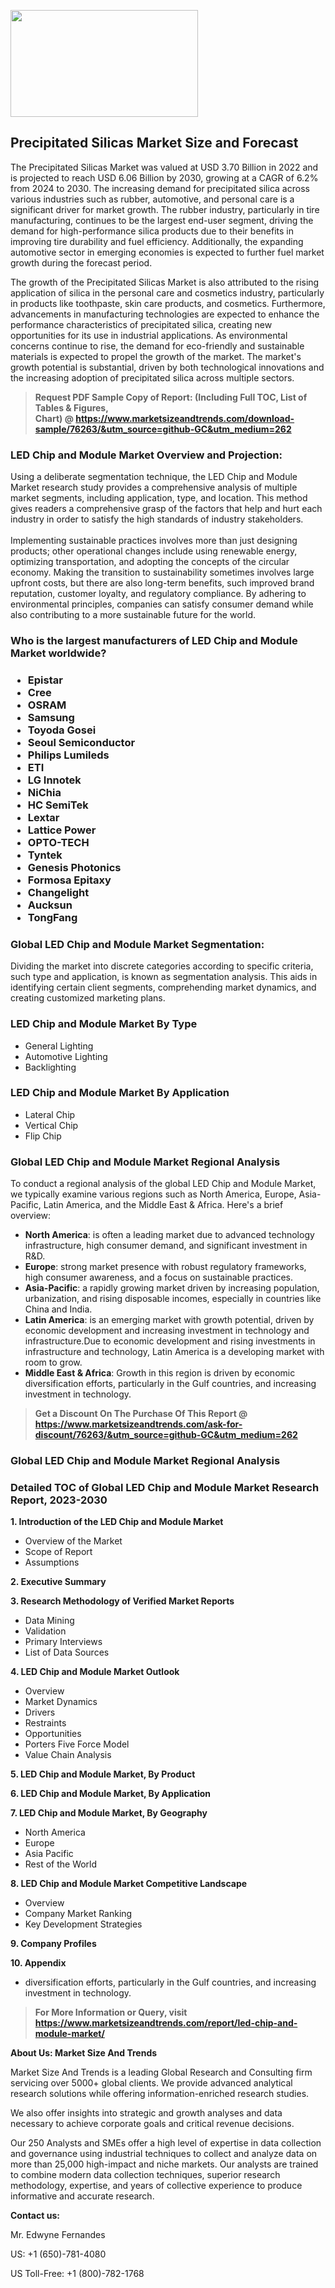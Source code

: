 <p><img class="alignnone size-medium wp-image-20088" src="https://ffe5etoiles.com/wp-content/uploads/2024/12/MST1-300x171.png" alt="" width="300" height="171" /></p><h2>Precipitated Silicas Market Size and Forecast</h2><p>The Precipitated Silicas Market was valued at USD 3.70 Billion in 2022 and is projected to reach USD 6.06 Billion by 2030, growing at a CAGR of 6.2% from 2024 to 2030. The increasing demand for precipitated silica across various industries such as rubber, automotive, and personal care is a significant driver for market growth. The rubber industry, particularly in tire manufacturing, continues to be the largest end-user segment, driving the demand for high-performance silica products due to their benefits in improving tire durability and fuel efficiency. Additionally, the expanding automotive sector in emerging economies is expected to further fuel market growth during the forecast period.</p><p>The growth of the Precipitated Silicas Market is also attributed to the rising application of silica in the personal care and cosmetics industry, particularly in products like toothpaste, skin care products, and cosmetics. Furthermore, advancements in manufacturing technologies are expected to enhance the performance characteristics of precipitated silica, creating new opportunities for its use in industrial applications. As environmental concerns continue to rise, the demand for eco-friendly and sustainable materials is expected to propel the growth of the market. The market's growth potential is substantial, driven by both technological innovations and the increasing adoption of precipitated silica across multiple sectors.</p></p><blockquote id="" class=""><strong>Request PDF Sample Copy of Report: (Including Full TOC, List of Tables &amp; Figures, Chart)&nbsp;@&nbsp;<strong><a href="https://www.marketsizeandtrends.com/download-sample/76263/&utm_source=github-GC&utm_medium=262" target="_blank">https://www.marketsizeandtrends.com/download-sample/76263/&utm_source=github-GC&utm_medium=262</a></strong></strong></blockquote><h3 id="" class="">LED Chip and Module Market&nbsp;Overview and Projection:</h3><p id="" class="">Using a deliberate segmentation technique, the LED Chip and Module Market research study provides a comprehensive analysis of multiple market segments, including application, type, and location. This method gives readers a comprehensive grasp of the factors that help and hurt each industry in order to satisfy the high standards of industry stakeholders. <br /> <br />Implementing sustainable practices involves more than just designing products; other operational changes include using renewable energy, optimizing transportation, and adopting the concepts of the circular economy. Making the transition to sustainability sometimes involves large upfront costs, but there are also long-term benefits, such improved brand reputation, customer loyalty, and regulatory compliance. By adhering to environmental principles, companies can satisfy consumer demand while also contributing to a more sustainable future for the world.</p><h3 id="" class="">Who is the largest manufacturers of&nbsp;LED Chip and Module Market worldwide?</h3><h3 class=""><p><ul><li>Epistar </li><li> Cree </li><li> OSRAM </li><li> Samsung </li><li> Toyoda Gosei </li><li> Seoul Semiconductor </li><li> Philips Lumileds </li><li> ETI </li><li> LG Innotek </li><li> NiChia </li><li> HC SemiTek </li><li> Lextar </li><li> Lattice Power </li><li> OPTO-TECH </li><li> Tyntek </li><li> Genesis Photonics </li><li> Formosa Epitaxy </li><li> Changelight </li><li> Aucksun </li><li> TongFang</li></ul></p></h3><h3 id="" class="">Global&nbsp;LED Chip and Module Market Segmentation:</h3><p id="" class="">Dividing the market into discrete categories according to specific criteria, such type and application, is known as segmentation analysis. This aids in identifying certain client segments, comprehending market dynamics, and creating customized marketing plans.</p><h3 id="" class="">LED Chip and Module Market&nbsp;By Type</h3><p><p><ul><li>General Lighting </li><li> Automotive Lighting </li><li> Backlighting</p></li></ul></p></p><h3 id="" class="">LED Chip and Module Market&nbsp;By Application</h3><p class=""><p><ul><li>Lateral Chip </li><li> Vertical Chip </li><li> Flip Chip</li></ul></p></p><h3 id="" class="">Global LED Chip and Module Market Regional Analysis</h3><p id="" class="">To conduct a regional analysis of the global LED Chip and Module Market, we typically examine various regions such as North America, Europe, Asia-Pacific, Latin America, and the Middle East &amp; Africa. Here's a brief overview:</p><ul><li><strong>North America</strong>: is often a leading market due to advanced technology infrastructure, high consumer demand, and significant investment in R&amp;D.</li><li><strong>Europe</strong>: strong market presence with robust regulatory frameworks, high consumer awareness, and a focus on sustainable practices.</li><li><strong>Asia-Pacific</strong>: a rapidly growing market driven by increasing population, urbanization, and rising disposable incomes, especially in countries like China and India.</li><li><strong>Latin America</strong>: is an emerging market with growth potential, driven by economic development and increasing investment in technology and infrastructure.Due to economic development and rising investments in infrastructure and technology, Latin America is a developing market with room to grow.</li><li><strong>Middle East &amp; Africa</strong>: Growth in this region is driven by economic diversification efforts, particularly in the Gulf countries, and increasing investment in technology.</li></ul><blockquote id="" class=""><strong>Get a Discount On The Purchase Of This Report @ <strong><a href="https://www.marketsizeandtrends.com/ask-for-discount/76263/&utm_source=github-GC&utm_medium=262" target="_blank">https://www.marketsizeandtrends.com/ask-for-discount/76263/&utm_source=github-GC&utm_medium=262</a></strong></strong></blockquote><h3 id="" class="">Global LED Chip and Module Market Regional Analysis</h3><h3 id="" class="">Detailed TOC of Global LED Chip and Module Market Research Report, 2023-2030</h3><p id="" class=""><strong>1. Introduction of the LED Chip and Module Market</strong></p><ul><li>Overview of the Market</li><li>Scope of Report</li><li>Assumptions</li></ul><p id="" class=""><strong>2. Executive Summary</strong></p><p id="" class=""><strong>3. Research Methodology of Verified Market Reports</strong></p><ul><li>Data Mining</li><li>Validation</li><li>Primary Interviews</li><li>List of Data Sources</li></ul><p id="" class=""><strong>4. LED Chip and Module Market Outlook</strong></p><ul><li>Overview</li><li>Market Dynamics</li><li>Drivers</li><li>Restraints</li><li>Opportunities</li><li>Porters Five Force Model</li><li>Value Chain Analysis</li></ul><p id="" class=""><strong>5. LED Chip and Module Market, By Product</strong></p><p id="" class=""><strong>6. LED Chip and Module Market, By Application</strong></p><p id="" class=""><strong>7. LED Chip and Module Market, By Geography</strong></p><ul><li>North America</li><li>Europe</li><li>Asia Pacific</li><li>Rest of the World</li></ul><p id="" class=""><strong>8. LED Chip and Module Market Competitive Landscape</strong></p><ul><li>Overview</li><li>Company Market Ranking</li><li>Key Development Strategies</li></ul><p id="" class=""><strong>9. Company Profiles</strong></p><p id="" class=""><strong>10. Appendix</strong></p><ul><li>diversification efforts, particularly in the Gulf countries, and increasing investment in technology.</li></ul><blockquote id="" class=""><strong>For More Information or Query, visit <strong><strong><a href="https://www.marketsizeandtrends.com/report/led-chip-and-module-market/" target="_blank">https://www.marketsizeandtrends.com/report/led-chip-and-module-market/</a></strong></strong></strong></blockquote><p id="" class=""><strong>About Us: Market Size And Trends</strong></p><p id="" class="">Market Size And Trends is a leading Global Research and Consulting firm servicing over 5000+ global clients. We provide advanced analytical research solutions while offering information-enriched research studies.</p><p id="" class="">We also offer insights into strategic and growth analyses and data necessary to achieve corporate goals and critical revenue decisions.</p><p id="" class="">Our 250 Analysts and SMEs offer a high level of expertise in data collection and governance using industrial techniques to collect and analyze data on more than 25,000 high-impact and niche markets. Our analysts are trained to combine modern data collection techniques, superior research methodology, expertise, and years of collective experience to produce informative and accurate research.</p><p id="" class=""><strong>Contact us:</strong></p><p id="" class="">Mr. Edwyne Fernandes</p><p id="" class="">US: +1 (650)-781-4080</p><p id="" class="">US Toll-Free: +1 (800)-782-1768</p>
